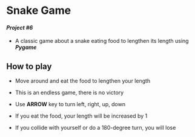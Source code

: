 # Snake Game
#### _Project #6_
- A classic game about a snake eating food to lengthen its length using **_Pygame_**

## How to play
- Move around and eat the food to lengthen your length

- This is an endless game, there is no victory

- Use **ARROW** key to turn left, right, up, down

- If you eat the food, your length will be increased by 1

- If you collide with yourself or do a 180-degree turn, you will lose